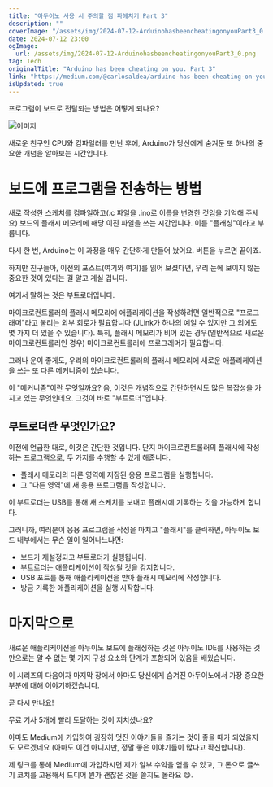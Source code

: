 ```yaml
---
title: "아두이노 사용 시 주의할 점 파헤치기 Part 3"
description: ""
coverImage: "/assets/img/2024-07-12-ArduinohasbeencheatingonyouPart3_0.png"
date: 2024-07-12 23:00
ogImage:
  url: /assets/img/2024-07-12-ArduinohasbeencheatingonyouPart3_0.png
tag: Tech
originalTitle: "Arduino has been cheating on you. Part 3"
link: "https://medium.com/@carlosaldea/arduino-has-been-cheating-on-you-part-3-c1d566b009de"
isUpdated: true
---
```


프로그램이 보드로 전달되는 방법은 어떻게 되나요?

![이미지](/assets/img/2024-07-12-ArduinohasbeencheatingonyouPart3_0.png)

새로운 친구인 CPU와 컴파일러를 만난 후에, Arduino가 당신에게 숨겨둔 또 하나의 중요한 개념을 알아보는 시간입니다.

# 보드에 프로그램을 전송하는 방법

<!-- cozy-coder - 수평 -->

<ins class="adsbygoogle"
     style="display:block"
     data-ad-client="ca-pub-4877378276818686"
     data-ad-slot="1107185301"
     data-ad-format="auto"
     data-full-width-responsive="true"></ins>

<script>
     (adsbygoogle = window.adsbygoogle || []).push({});
</script>

새로 작성한 스케치를 컴파일하고(.c 파일을 .ino로 이름을 변경한 것임을 기억해 주세요) 보드의 플래시 메모리에 해당 이진 파일을 쓰는 시간입니다. 이를 "플래싱"이라고 부릅니다.

다시 한 번, Arduino는 이 과정을 매우 간단하게 만들어 놨어요. 버튼을 누르면 끝이죠.

하지만 친구들아, 이전의 포스트(여기와 여기)를 읽어 보셨다면, 우리 눈에 보이지 않는 중요한 것이 있다는 걸 알고 계실 겁니다.

여기서 말하는 것은 부트로더입니다.

<!-- cozy-coder - 수평 -->

<ins class="adsbygoogle"
     style="display:block"
     data-ad-client="ca-pub-4877378276818686"
     data-ad-slot="1107185301"
     data-ad-format="auto"
     data-full-width-responsive="true"></ins>

<script>
     (adsbygoogle = window.adsbygoogle || []).push({});
</script>

마이크로컨트롤러의 플래시 메모리에 애플리케이션을 작성하려면 일반적으로 "프로그래머"라고 불리는 외부 회로가 필요합니다 (JLink가 하나의 예일 수 있지만 그 외에도 몇 가지 더 있을 수 있습니다). 특히, 플래시 메모리가 비어 있는 경우(일반적으로 새로운 마이크로컨트롤러인 경우) 마이크로컨트롤러에 프로그래머가 필요합니다.

그러나 운이 좋게도, 우리의 마이크로컨트롤러의 플래시 메모리에 새로운 애플리케이션을 쓰는 또 다른 메커니즘이 있습니다.

이 "메커니즘"이란 무엇일까요? 음, 이것은 개념적으로 간단하면서도 많은 복잡성을 가지고 있는 무엇인데요. 그것이 바로 "부트로더"입니다.

## 부트로더란 무엇인가요?

<!-- cozy-coder - 수평 -->

<ins class="adsbygoogle"
     style="display:block"
     data-ad-client="ca-pub-4877378276818686"
     data-ad-slot="1107185301"
     data-ad-format="auto"
     data-full-width-responsive="true"></ins>

<script>
     (adsbygoogle = window.adsbygoogle || []).push({});
</script>

이전에 언급한 대로, 이것은 간단한 것입니다. 단지 마이크로컨트롤러의 플래시에 작성하는 프로그램으로, 두 가지를 수행할 수 있게 해줍니다.

- 플래시 메모리의 다른 영역에 저장된 응용 프로그램을 실행합니다.
- 그 "다른 영역"에 새 응용 프로그램을 작성합니다.

이 부트로더는 USB를 통해 새 스케치를 보내고 플래시에 기록하는 것을 가능하게 합니다.

그러니까, 여러분이 응용 프로그램을 작성을 마치고 "플래시"를 클릭하면, 아두이노 보드 내부에서는 무슨 일이 일어나느냐면:

<!-- cozy-coder - 수평 -->

<ins class="adsbygoogle"
     style="display:block"
     data-ad-client="ca-pub-4877378276818686"
     data-ad-slot="1107185301"
     data-ad-format="auto"
     data-full-width-responsive="true"></ins>

<script>
     (adsbygoogle = window.adsbygoogle || []).push({});
</script>

- 보드가 재설정되고 부트로더가 실행됩니다.
- 부트로더는 애플리케이션이 작성될 것을 감지합니다.
- USB 포트를 통해 애플리케이션을 받아 플래시 메모리에 작성합니다.
- 방금 기록한 애플리케이션을 실행 시작합니다.

# 마지막으로

새로운 애플리케이션을 아두이노 보드에 플래싱하는 것은 아두이노 IDE를 사용하는 것만으로는 알 수 없는 몇 가지 구성 요소와 단계가 포함되어 있음을 배웠습니다.

이 시리즈의 다음이자 마지막 장에서 아마도 당신에게 숨겨진 아두이노에서 가장 중요한 부분에 대해 이야기하겠습니다.

<!-- cozy-coder - 수평 -->

<ins class="adsbygoogle"
     style="display:block"
     data-ad-client="ca-pub-4877378276818686"
     data-ad-slot="1107185301"
     data-ad-format="auto"
     data-full-width-responsive="true"></ins>

<script>
     (adsbygoogle = window.adsbygoogle || []).push({});
</script>

곧 다시 만나요!

무료 기사 5개에 빨리 도달하는 것이 지치셨나요?

아마도 Medium에 가입하여 굉장히 멋진 이야기들을 즐기는 것이 좋을 때가 되었을지도 모르겠네요 (아마도 이건 아니지만, 정말 좋은 이야기들이 많다고 확신합니다).

제 링크를 통해 Medium에 가입하시면 제가 일부 수익을 얻을 수 있고, 그 돈으로 글쓰기 코치를 고용해서 드디어 뭔가 괜찮은 것을 쓸지도 몰라요 😋.
